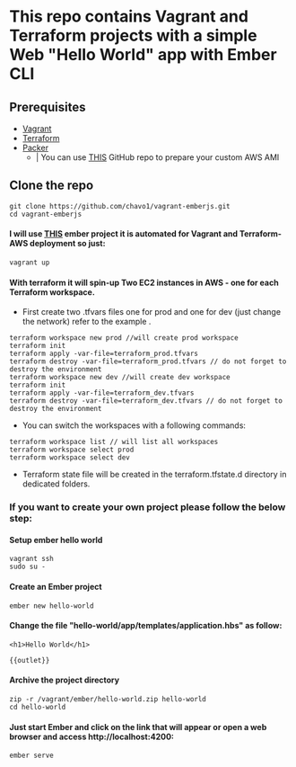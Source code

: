 # This repo contains Vagrant and Terraform projects with a simple Web "Hello World" app with Ember CLI

## Prerequisites

- [Vagrant](https://www.vagrantup.com/)
- [Terraform](https://www.terraform.io/)
- [Packer](https://www.packer.io/)
  - | You can use [THIS](https://github.com/chavo1/packer-ember-ec2) GitHub repo to prepare your custom AWS AMI

## Clone the repo
```
git clone https://github.com/chavo1/vagrant-emberjs.git
cd vagrant-emberjs
```

#### I will use [THIS](https://github.com/chavo1/hello-world) ember project it is automated for Vagrant and Terraform-AWS deployment so just:
```
vagrant up
```
#### With terraform it will spin-up Two EC2 instances in AWS - one for each Terraform workspace.
- First create two .tfvars files one for prod and one for dev (just change the network) refer to the example .
```
terraform workspace new prod //will create prod workspace 
terraform init
terraform apply -var-file=terraform_prod.tfvars
terraform destroy -var-file=terraform_prod.tfvars // do not forget to destroy the environment
terraform workspace new dev //will create dev workspace 
terraform init
terraform apply -var-file=terraform_dev.tfvars
terraform destroy -var-file=terraform_dev.tfvars // do not forget to destroy the environment
```
- You can switch the workspaces with a following commands:
```
terraform workspace list // will list all workspaces 
terraform workspace select prod
terraform workspace select dev
```
- Terraform state file will be created in the terraform.tfstate.d directory in dedicated folders.
### If you want to create your own project please follow the below step:

#### Setup ember hello world

```
vagrant ssh
sudo su -
```
#### Create an Ember project 
```
ember new hello-world
```
#### Change the file "hello-world/app/templates/application.hbs" as follow:
```
<h1>Hello World</h1>

{{outlet}}
```
#### Archive the project directory
```
zip -r /vagrant/ember/hello-world.zip hello-world
cd hello-world
```
#### Just start Ember and click on the link that will appear or open a web browser and access http://localhost:4200:
```
ember serve
```
